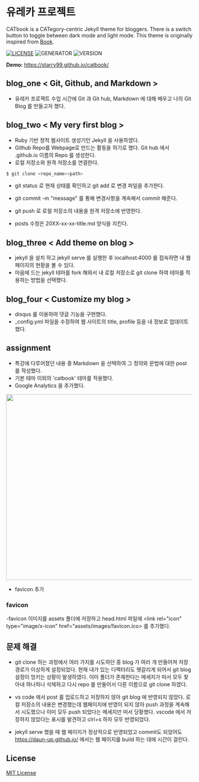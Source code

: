 # 유레카 프로젝트
CATbook is a CATegory-centric Jekyll theme for bloggers. There is a switch button to toggle between dark mode and light mode. This theme is originally inspired from [Book](https://github.com/kkninjae/book).


[![LICENSE](https://img.shields.io/badge/license-MIT-blue.svg)](LICENSE) ![GENERATOR](https://img.shields.io/badge/made_with-jekyll-blue.svg) ![VERSION](https://img.shields.io/badge/current_version-1.0-green.svg)

**Demo:** https://starry99.github.io/catbook/

## blog_one < Git, Github, and Markdown >
- 유레카 프로젝트 수업 시간에 Git 과 Git hub, Markdown 에 대해 배우고 나의 Git Blog 를 만들고자 했다.


## blog_two < My very first blog >
- Ruby 기반 정적 웹사이트 생성기인 Jekyll 을 사용하였다.
- Github Repo를 Webpage로 만드는 활동을 하기로 했다. Git hub 에서 <username>.github.io 이름의 Repo 를 생성한다.
- 로컬 저장소와 원격 저장소를 연결한다.
```sh
$ git clone <repo_name><path>
```
- git status 로 현재 상태를 확인하고 git add 로 변경 파일을 추가한다.
- git commit -m "message" 를 통해 변경사항을 계속해서 commit 해준다.
- git push 로 로컬 저장소의 내용을 원격 저장소에 반영한다. 

- posts 수정은 20XX-xx-xx-title.md 양식을 지킨다.

## blog_three < Add theme on blog >
- jekyll 을 설치 하고 jekyll serve 를 실행한 후 localhost:4000 를 접속하면 내 웹페이지의 현황을 볼 수 있다.
- 마음에 드는 jekyll 테마를 fork 해와서 내 로컬 저장소로 git clone 하여 테마를 적용하는 방법을 선택했다.

## blog_four < Customize my blog >
- disqus 를 이용하여 댓글 기능을 구현했다. 
- _config.yml 파일을 수정하여 웹 사이트의 title, profile 등을 내 정보로 업데이트 했다.
  
## assignment
- 특강에 다루어졌던 내용 중 Markdown 을 선택하여 그 정의와 문법에 대한 post 를 작성했다.
- 기본 테마 이외의 'catbook' 테마를 적용했다.
- Google Analytics 을 추가했다. 
 <img src="https://user-images.githubusercontent.com/105338882/204217151-34067ff6-3566-4d22-8673-5a042cf28a07.png" width="800" height="500"/>


- favicon 추가


### favicon
-favicon 이미지를 assets 폴더에 저장하고 head.html 파일에 <link rel="icon" type="image/x-icon" href="assets/images/favicon.ico> 를 추가했다.

## 문제 해결 
- git clone 하는 과정에서 여러 가지를 시도하던 중 blog 가 여러 개 만들어져 저장 경로가 이상하게 설정되었다. 현재 내가 있는 디렉터리도 헷갈리게 되어서 git blog 설정이 엉키는 상황이 발생하였다. 이미 폴더가 존재한다는 메세지가 떠서 모두 찾아내 하나하나 삭제하고 다시 repo 를 만들어서 다른 이름으로 git clone 하였다.

- vs code 에서 post 를 업로드하고 저장하지 않아 git blog 에 반영되지 않았다. 로컬 저장소의 내용은 변경했는데 웹페이지에 반영이 되지 않아 push 과정을 계속해서 시도했으나 이미 모두 push 되었다는 메세지만 떠서 당황했다. vscode 에서 저장하지 않았다는 표시를 발견하고 clrl+s 하자 모두 반영되었다.

- jekyll serve 했을 때 웹 페이지가 정상적으로 반영되었고 commit도 되었어도 https://daun-up.github.io/ 에서는 웹 페이지를 build 하는 데에 시간이 걸린다. 

## License

[MIT License](https://opensource.org/licenses/MIT)
